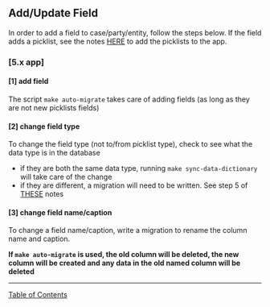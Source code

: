 ## Add/Update Field

In order to add a field to case/party/entity, follow the steps below. If the field adds a picklist, see the notes [HERE](./change_field_type.md) to add the picklists to the app.

### [5.x app]
#### [1] add field
The script `make auto-migrate` takes care of adding fields (as long as they are not new picklists fields)

#### [2] change field type
To change the field type (not to/from picklist type), check to see what the data type is in the database
- if they are both the same data type, running `make sync-data-dictionary` will take care of the change
- if they are different, a migration will need to be written. See step 5 of [THESE](./change_field_type.md) notes

#### [3] change field name/caption
To change a field name/caption, write a migration to rename the column name and caption.

**If `make auto-migrate` is used, the old column will be deleted, the new column will be created and any data in the old named column will be deleted**



***
[Table of Contents](../README.md)

